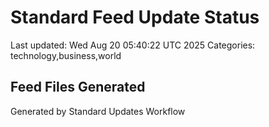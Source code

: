 # Standard Feed Update Status
Last updated: Wed Aug 20 05:40:22 UTC 2025
Categories: technology,business,world

## Feed Files Generated

Generated by Standard Updates Workflow
